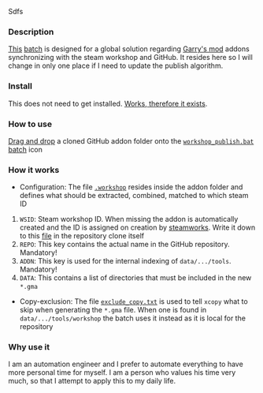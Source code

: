 Sdfs

### Description
[This][ref-bat-sp] [batch][ref-use-bs] is designed for a global solution regarding [Garry's mod][ref-gam-gm]
addons synchronizing with the steam workshop and GitHub. It resides here so
I will change in only one place if I need to update the publish algorithm.

### Install
This does not need to get installed. [Works, therefore it exists][ref-dec-ph].

### How to use
[Drag and drop][ref-drg-dr] a cloned GitHub addon folder onto the [`workshop_publish.bat`][ref-bat-sp] [batch][ref-use-bs] icon

### How it works
 * Configuration: The file [`.workshop`][ref-dot-ws] resides inside the addon folder and defines
    what should be extracted, combined, matched to which steam ID
  1. `WSID`: Steam workshop ID. When missing the addon is automatically
    created and the ID is assigned on creation by [steamworks][ref-api-sw].
    Write it down to this [file][ref-dot-ws] in the repository clone itself
  2. `REPO`: This key contains the actual name in the GitHub repository. Mandatory!
  2. `ADDN`: This key is used for the internal indexing of `data/.../tools`. Mandatory!
  4. `DATA`: This contains a list of directories that must be included in the new `*.gma`
 * Copy-exclusion: The file [`exclude_copy.txt`][ref-ext-cp] is used to tell `xcopy` what to skip
  when generating the `*.gma` file. When one is found in `data/.../tools/workshop` the
  batch uses it instead as it is local for the repository

### Why use it
I am an automation engineer and I prefer to automate everything to have more
personal time for myself. I am a person who values his time very much, so that
I attempt to apply this to my daily life.

[ref-bat-sp]: https://github.com/dvdvideo1234/WindowsBatches/blob/master/GmodAddons/WorkshopPublish/workshop_publish.bat
[ref-dot-ws]: https://github.com/dvdvideo1234/WindowsBatches/blob/master/GmodAddons/WorkshopPublish/.workshop
[ref-ext-cp]: https://github.com/dvdvideo1234/WindowsBatches/blob/master/GmodAddons/WorkshopPublish/exclude_copy.txt
[ref-gam-gm]: https://store.steampowered.com/app/4000/Garrys_Mod/
[ref-use-bs]: https://en.wikibooks.org/wiki/Windows_Batch_Scripting
[ref-api-sw]: https://partner.steamgames.com/doc/api
[ref-dec-ph]: https://newlearningonline.com/new-learning/chapter-7/committed-knowledge-the-modern-past/descartes-i-think-therefore-i-am
[ref-drg-dr]: https://learn.microsoft.com/en-us/windows/apps/design/input/drag-and-drop
